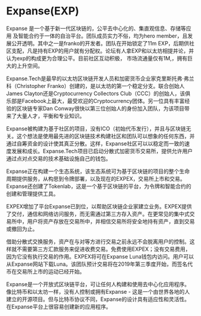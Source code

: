 # 

# Expanse(EXP)

Expanse 是一个基于新一代区块链的，公平去中心化的、集直观信息、存储等应用 及智能合约于一体的自治平台。团队成员实力不俗，均为hero member，且发展公开透明。其中之一是franko的开发者。团队在开始锁定了11m EXP，后期供社区支配，凡是持有EXP的用户就有分配权。论坛有人拿EXP和以太坊相提并论，并认为exp的构成更为合理公平。目前社区互动积极， 市场流通量仅有1M,，拥有巨大的上升空间。

Expanse.Tech是最早的以太坊区块链开发人员和加密货币企业家克里斯托弗·弗兰科（Christopher Franko）创建的，是以太坊的第一个稳定分支。联合创始人James Clayton还是Cryptocurrency Collectors Club（CCC）的创始人，该俱乐部是Facebook上最大，最受欢迎的Cryptocurrency团体。另一位具有丰富经验的区块链专家Dan Conway很快以第三位创始人的身份加入团队，为该项目带来了大量人才，平衡和专业知识。

Expanse被构建为基于社区的项目，没有ICO（初始代币发行），并且与区块链无关。这个想法是使用最先进的区块链技术构建社区和团队可以想象的任何东西，并通过自筹资金的设计使其真正分散。这样，Expanse社区可以以稳定而一致的速度发展和成长。Expanse.Tech项目已启动分散式加密货币交易所，提供允许用户通过点对点交易的技术基础设施自己的钱包。

Expanse正在构建一个生态系统，该生态系统可为基于区块链的项目的整个生命周期提供服务，从构思到令牌部署，以及现在的EXPEX，交易所上市和交易。Expanse还创建了Tokenlab，这是一个基于区块链的平台，为令牌和智能合约的创建和管理提供工具。

EXPEX增加了平台Expanse已到位，以帮助区块链企业家建立业务。EXPEX提供了交付，通信和网络访问服务，而无需通过第三方存入资产。在更常见的集中式交易所中，用户将资产存放在交易所中，并相信交易所将安全地持有资产，直到交易或撤回为止。

借助分散式交换服务，资产在与对等方进行交易之前永远不会脱离用户的控制。这样就不需要第三方汇款服务来促进收费交易。免费使用EXPEX；没有交易费用，因为它没有执行交易的作用。EXPEX将可在Expanse Luna钱包内访问。用户可以从Expanse网站下载Luna。该团队预计交易将在2019年第三季度开始，而签名代币在交易所上市的运动已经开始。

Expanse是一个开放式区块链平台，可让任何人构建和使用去中心化应用程序。像比特币和以太坊一样，没有人控制或拥有Expanse - 这是一个由世界各地的人建立的开源项目。但与比特币协议不同，Expanse的设计具有适应性和灵活性。在Expanse平台上很容易创建新的应用程序。

